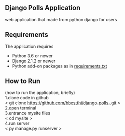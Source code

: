 ## Django Polls Application
   web application that made from python django for users

 ## Requirements

 The application requires
 * Python 3.6 or newer
 * Django 2.1.2 or newer
 * Python add-on packages as in [requirements.txt](requirements.txt)

 ## How to Run

 (how to run the application, briefly)    
 1.clone code in github    
 < git clone https://github.com/bbestthi/django-polls-.git >    
 2.open terminal    
 3.entrance mysite files    
 < cd mysite >    
 4.run server    
 < py manage.py runserver >


